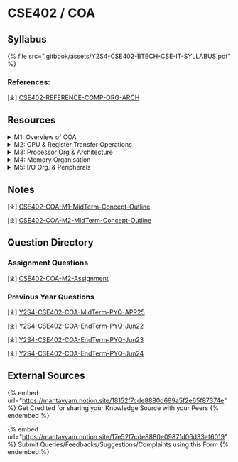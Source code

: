 # CSE402 / COA

## Syllabus

{% file src=".gitbook/assets/Y2S4-CSE402-BTECH-CSE-IT-SYLLABUS.pdf" %}

### References:

\[⤓] [CSE402-REFERENCE-COMP-ORG-ARCH](https://drive.google.com/file/d/1Kh2KzlG74iunUEooT8q-n4ydOZKwTjAB/view?usp=drive_link)

## Resources

<details>

<summary>M1: Overview of COA</summary>

\[⤓] [CSE402-M1-RESOURCE](https://docs.google.com/document/d/1KgYnee6KOMxsX6JZwA5rMyczK9JnUdIT/edit?usp=drive_link\&ouid=114560226846413789967\&rtpof=true\&sd=true)

</details>

<details>

<summary>M2: CPU &#x26; Register Transfer Operations</summary>

\[⤓] [CSE402-M2-RESOURCE-Part-1](https://docs.google.com/document/d/1KzyDEuHzqsc2QmvOGByexyBjs6WNeWRt/edit?usp=drive_link\&ouid=114560226846413789967\&rtpof=true\&sd=true)

\[⤓] [CSE402-M2-RESOURCE-Part-2](https://drive.google.com/file/d/1hjjsC7oNO_qlvHAfVhF3vvCI6phExekB/view?usp=drive_link)

</details>

<details>

<summary>M3: Processor Org &#x26; Architecture</summary>



</details>

<details>

<summary>M4: Memory Organisation</summary>



</details>

<details>

<summary>M5: I/O Org. &#x26; Peripherals</summary>



</details>

## Notes

\[⤓] [CSE402-COA-M1-MidTerm-Concept-Outline](https://drive.google.com/file/d/1KKInOzvp3ni7C4QzoyP1xslMJ4Hb4Di-/view?usp=drive_link)

\[⤓] [CSE402-COA-M2-MidTerm-Concept-Outline](https://drive.google.com/file/d/1153rDcHtivq5MevEmw22ewmKKc9szLJn/view?usp=drive_link)

## Question Directory

### Assignment Questions

\[⤓] [CSE402-COA-M2-Assignment](https://docs.google.com/document/d/13vyAmEzFa0ApjgeJ2y5MTPi5LilIzrg5/edit?usp=drive_link\&ouid=114560226846413789967\&rtpof=true\&sd=true)

### Previous Year Questions

\[⤓] [Y2S4-CSE402-COA-MidTerm-PYQ-APR25](https://drive.google.com/file/d/1Af6zjRDspolqE-hHnMS8FY_Evbo3VoAS/view?usp=drive_link)

\[⤓] [Y2S4-CSE402-COA-EndTerm-PYQ-Jun22](https://drive.google.com/file/d/1mr7ZHfm9q543xkm4T8TL0Rh7tPRc0wID/view?usp=drive_link)

\[⤓] [Y2S4-CSE402-COA-EndTerm-PYQ-Jun23](https://drive.google.com/file/d/1JLBfbKuuHGbx38SUQfd5EDUP1HgXtlN0/view?usp=drive_link)

\[⤓] [Y2S4-CSE402-COA-EndTerm-PYQ-Jun24](https://drive.google.com/file/d/1svDFr5INRUkz-ijX0Ki7N2dNC9owQd6a/view?usp=sharing)

## External Sources

{% embed url="https://mantavyam.notion.site/18152f7cde8880d699a5f2e65f87374e" %}
Get Credited for sharing your Knowledge Source with your Peers
{% endembed %}

{% embed url="https://mantavyam.notion.site/17e52f7cde8880e0987fd06d33ef6019" %}
Submit Queries/Feedbacks/Suggestions/Complaints using this Form
{% endembed %}

